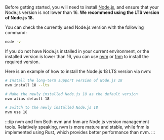 Before getting started, you will need to install [Node.js](https://nodejs.org/), and ensure that your Node.js version is not lower than 16. **We recommend using the LTS version of Node.js 18.**

You can check the currently used Node.js version with the following command:

```bash
node -v
```

If you do not have Node.js installed in your current environment, or the installed version is lower than 16, you can use [nvm](https://github.com/nvm-sh/nvm) or [fnm](https://github.com/Schniz/fnm) to install the required version.

Here is an example of how to install the Node.js 18 LTS version via nvm:

```bash
# Install the long-term support version of Node.js 18
nvm install 18 --lts

# Make the newly installed Node.js 18 as the default version
nvm alias default 18

# Switch to the newly installed Node.js 18
nvm use 18
```

:::tip nvm and fnm
Both nvm and fnm are Node.js version management tools. Relatively speaking, nvm is more mature and stable, while fnm is implemented using Rust, which provides better performance than nvm.
:::
